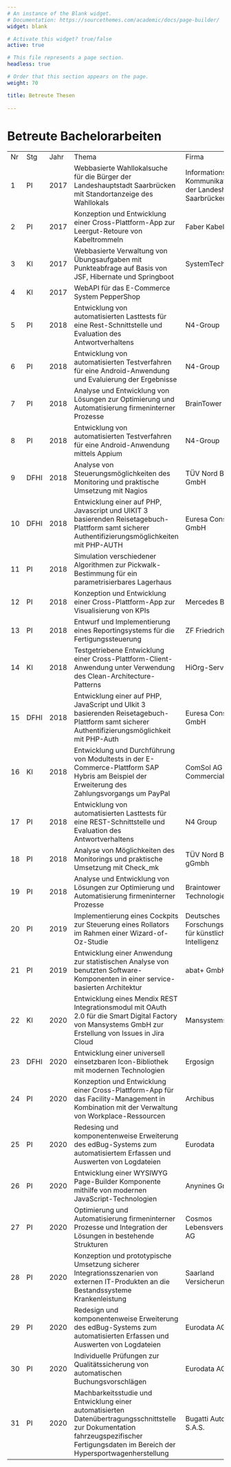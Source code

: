 ```yaml
---
# An instance of the Blank widget.
# Documentation: https://sourcethemes.com/academic/docs/page-builder/
widget: blank

# Activate this widget? true/false
active: true

# This file represents a page section.
headless: true

# Order that this section appears on the page.
weight: 70

title: Betreute Thesen
  
---
```

<h1>Betreute Bachelorarbeiten</h1>
<table class="plain">
<tbody>
<tr>
<td>Nr</td>
<td>Stg</td>
<td>Jahr</td>
<td>Thema</td>
<td>Firma</td>
</tr>
<tr>
<td>1</td>
<td>PI</td>
<td>2017</td>
<td><span>Webbasierte Wahllokalsuche für die Bürger der Landeshauptstadt Saarbrücken mit Standortanzeige des Wahllokals</span></td>
<td>Informations- und Kommunikationsinstitut der Landeshauptstadt Saarbrücken</td>
</tr>
<tr>
<td>2</td>
<td>PI</td>
<td>2017</td>
<td>Konzeption und Entwicklung einer Cross-Plattform-App zur Leergut-Retoure von Kabeltrommeln</td>
<td>Faber Kabel</td>
</tr>
<tr>
<td>3</td>
<td>KI</td>
<td>2017</td>
<td><span>Webbasierte Verwaltung von Übungsaufgaben mit Punkteabfrage auf Basis von JSF, Hibernate und Springboot</span></td>
<td>SystemTechnikLabor</td>
</tr>
<tr>
<td>4</td>
<td>KI</td>
<td>2017</td>
<td><span>WebAPI für das E-Commerce System PepperShop</span></td>
<td></td>
</tr>
<tr>
<td>5</td>
<td>PI</td>
<td>2018</td>
<td><span>Entwicklung von automatisierten Lasttests für eine Rest-Schnittstelle und Evaluation des Antwortverhaltens</span></td>
<td>N4-Group</td>
</tr>
<tr>
<td>6</td>
<td>PI</td>
<td>2018</td>
<td><span>Entwicklung von automatisierten Testverfahren für eine Android-Anwendung und Evaluierung der Ergebnisse</span></td>
<td>N4-Group</td>
</tr>
<tr>
<td>7</td>
<td>PI</td>
<td>2018</td>
<td><span>Analyse und Entwicklung von Lösungen zur Optimierung und Automatisierung firmeninterner Prozesse</span></td>
<td>BrainTower</td>
</tr>
<tr>
<td>8</td>
<td>PI</td>
<td>2018</td>
<td><span>Entwicklung von automatisierten Testverfahren für eine Android-Anwendung mittels Appium</span></td>
<td>N4-Group</td>
</tr>
<tr>
<td>9</td>
<td>DFHI</td>
<td>2018</td>
<td><span>Analyse von Steuerungsmöglichkeiten des Monitoring und praktische Umsetzung mit Nagios</span></td>
<td>TÜV Nord Bildung GmbH</td>
</tr>
<tr>
<td>10</td>
<td>DFHI</td>
<td>2018</td>
<td><span>Entwicklung einer auf PHP, Javascript und UIKIT 3 basierenden Reisetagebuch-Plattform samt sicherer Authentifizierungsmöglichkeiten mit PHP-AUTH</span></td>
<td>Euresa Consulting GmbH</td>
</tr>
<tr>
<td>11</td>
<td>PI</td>
<td>2018</td>
<td><span>Simulation verschiedener Algorithmen zur Pickwalk-Bestimmung für ein parametrisierbares Lagerhaus</span></td>
<td></td>
</tr>
<tr>
<td>12</td>
<td>PI</td>
<td>2018</td>
<td><span>Konzeption und Entwicklung einer Cross-Plattform-App zur Visualisierung von KPIs</span></td>
<td>Mercedes Benz Bank</td>
</tr>
<tr>
<td>13</td>
<td>PI</td>
<td>2018</td>
<td><span>Entwurf und Implementierung eines Reportingsystems für die Fertigungssteuerung</span></td>
<td>ZF Friedrichshafen</td>
</tr>
<tr>
<td>14</td>
<td>KI</td>
<td>2018</td>
<td><span>Testgetriebene Entwicklung einer Cross-Plattform-Client-Anwendung unter Verwendung des Clean-Architecture-Patterns</span></td>
<td>HiOrg-Server GmbH</td>
</tr>
<tr>
<td>15</td>
<td>DFHI</td>
<td>2018</td>
<td><span>Entwicklung einer auf PHP, JavaScript und UIkit 3 basierenden Reisetagebuch-Plattform samt sicherer Authentifizierungsmöglichkeit mit PHP-Auth</span></td>
<td>Euresa Consulting GmbH</td>
</tr>
<tr>
<td>16</td>
<td>KI</td>
<td>2018</td>
<td><span>Entwicklung und Durchführung von Modultests in der E-Commerce-Plattform SAP Hybris am Beispiel der Erweiterung des Zahlungsvorgangs um PayPal</span></td>
<td>ComSol AG Commercial Solutions</td>
</tr>
<tr>
<td>17</td>
<td>PI</td>
<td>2018</td>
<td><span>Entwicklung von automatisierten Lasttests für eine REST-Schnittstelle und Evaluation des Antwortverhaltens</span></td>
<td>N4 Group</td>
</tr>  
<tr>
<td>18</td>
<td>PI</td>
<td>2018</td>
<td><span>Analyse von Möglichkeiten des Monitorings und praktische Umsetzung mit Check_mk</span></td>
<td>TÜV Nord Bildung gGmbh</td>
</tr>   
<tr>
<td>19</td>
<td>PI</td>
<td>2018</td>
<td><span>Analyse und Entwicklung von Lösungen zur Optimierung und Automatisierung firmeninterner Prozesse</span></td>
<td>Braintower Technologies GmbH</td>
</tr>     
<tr>
<td>20</td>
<td>PI</td>
<td>2019</td>
<td><span>Implementierung eines Cockpits zur Steuerung eines Rollators im Rahmen einer Wizard-of-Oz-Studie</span></td>
<td>Deutsches Forschungszentrum für künstliche Intelligenz</td>
</tr> 
<tr>
<td>21</td>
<td>PI</td>
<td>2019</td>
<td><span>Entwicklung einer Anwendung zur statistischen Analyse von benutzten Software-Komponenten in einer service-basierten Architektur</span></td>
<td>abat+ GmbH</td>
</tr>  
<tr>
<td>22</td>
<td>KI</td>
<td>2020</td>
<td><span>Entwicklung eines Mendix REST Integrationsmodul mit OAuth 2.0
für die Smart Digital Factory von Mansystems GmbH zur Erstellung von Issues in Jira Cloud</span></td>
<td>Mansystems</td>
</tr>
<tr>
<td>23</td>
<td>DFHI</td>
<td>2020</td>
<td><span>Entwicklung einer universell einsetzbaren Icon-Bibliothek mit modernen Technologien</span></td>
<td>Ergosign</td>
</tr>
<tr>
<td>24</td>
<td>PI</td>
<td>2020</td>
<td><span>Konzeption und Entwicklung einer Cross-Plattform-App für das
Facility-Management in Kombination mit der Verwaltung von
Workplace-Ressourcen</span></td>
<td>Archibus</td>
</tr>
<tr>
<td>25</td>
<td>PI</td>
<td>2020</td>
<td><span>Redesing und komponentenweise Erweiterung des
edBug-Systems zum automatisiertem Erfassen und Auswerten
von Logdateien</span></td>
<td>Eurodata</td>
</tr>
<tr>
<td>26</td>
<td>PI</td>
<td>2020</td>
<td><span>Entwicklung einer WYSIWYG Page-Builder Komponente
mithilfe von modernen JavaScript-Technologien</span></td>
<td>Anynines GmbH</td>
</tr>
<tr>
<td>27</td>
<td>PI</td>
<td>2020</td>
<td><span>Optimierung und Automatisierung firmeninterner Prozesse und Integration der Lösungen in bestehende Strukturen</span></td>
<td>Cosmos Lebensversicherung AG</td>
</tr>
<tr>
<td>28</td>
<td>PI</td>
<td>2020</td>
<td><span>Konzeption und prototypische Umsetzung sicherer Integrationsszenarien von externen IT-Produkten an die Bestandssysteme Krankenleistung</span></td>
<td>Saarland Versicherungen</td>
</tr>
<tr>
<td>29</td>
<td>PI</td>
<td>2020</td>
<td><span>Redesign und komponentenweise Erweiterung des edBug-Systems zum automatisierten Erfassen und Auswerten von Logdateien</span></td>
<td>Eurodata AG</td>
</tr>
<tr>
<td>30</td>
<td>PI</td>
<td>2020</td>
<td><span>Individuelle Prüfungen zur Qualitätssicherung von automatischen Buchungsvorschlägen</span></td>
<td>Eurodata AG</td>
</tr>
<tr>
<td>31</td>
<td>PI</td>
<td>2020</td>
<td><span>Machbarkeitsstudie und Entwicklung einer automatisierten Datenübertragungsschnittstelle zur Dokumentation fahrzeugspezifischer Fertigungsdaten im Bereich der Hypersportwagenherstellung</span></td>
<td>Bugatti Automobiles S.A.S.</td>
</tr>
</tbody>
</table>
